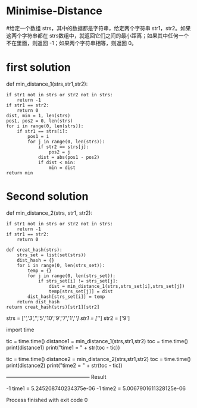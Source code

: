 # Minimise-Distance
#给定一个数组 strs，其中的数据都是字符串，给定两个字符串 str1，str2。如果这两个字符串都在 strs数组中，就返回它们之间的最小距离；如果其中任何一个不在里面，则返回 -1；如果两个字符串相等，则返回 0。

# first solution

def min_distance_1(strs,str1,str2):

    if str1 not in strs or str2 not in strs:
        return -1
    if str1 == str2:
        return 0
    dist, min = 1, len(strs)
    pos1, pos2 = 0, len(strs)
    for i in range(0, len(strs)):
        if str1 == strs[i]:
            pos1 = i
            for j in range(0, len(strs)):
                if str2 == strs[j]:
                    pos2 = j
                dist = abs(pos1 - pos2)
                if dist < min:
                    min = dist
    return min
    
# Second solution

def min_distance_2(strs, str1, str2):

    if str1 not in strs or str2 not in strs:
        return -1
    if str1 == str2:
        return 0

    def creat_hash(strs):
        strs_set = list(set(strs))
        dist_hash = {}
        for i in range(0, len(strs_set)):
            temp = {}
            for j in range(0, len(strs_set)):
                if strs_set[i] != strs_set[j]:
                    dist = min_distance_1(strs,strs_set[i],strs_set[j])
                    temp[strs_set[j]] = dist
            dist_hash[strs_set[i]] = temp
        return dist_hash
    return creat_hash(strs)[str1][str2]

strs = ['*','3','*','5','10','9','7','1','*']
str1 = ['*']
str2 = ['9']


import time

tic = time.time()
distance1 = min_distance_1(strs,str1,str2)
toc = time.time()
print(distance1)
print("time1 = " + str(toc - tic))

tic = time.time()
distance2 = min_distance_2(strs,str1,str2)
toc = time.time()
print(distance2)
print("time2 = " + str(toc - tic))

————————————————
Result

-1
time1 = 5.245208740234375e-06
-1
time2 = 5.0067901611328125e-06

Process finished with exit code 0

